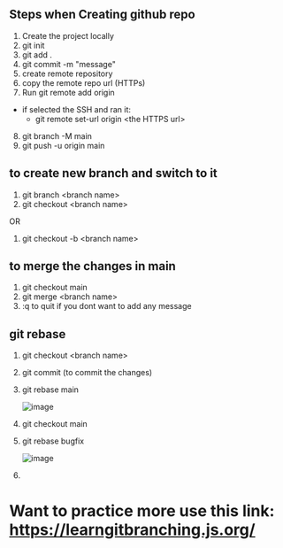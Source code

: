 ## Steps when Creating github repo

1. Create the project locally
2. git init
3. git add .
4. git commit -m "message"
5. create remote repository
6. copy the remote repo url (HTTPs)
7. Run git remote add origin <HTTPS URL>

- if selected the SSH and ran it:
  - git remote set-url origin \<the HTTPS url\>

8. git branch -M main
9. git push -u origin main

## to create new branch and switch to it

1. git branch \<branch name\>
2. git checkout \<branch name\>

OR

1. git checkout -b \<branch name\>

## to merge the changes in main

1. git checkout main
2. git merge \<branch name\>
3. :q to quit if you dont want to add any message

## git rebase

1. git checkout \<branch name\>
2. git commit (to commit the changes)
3. git rebase main

   ![image](https://github.com/user-attachments/assets/e074a105-acfe-47bd-9644-13cbd64b0ac6)

4. git checkout main
5. git rebase bugfix

   ![image](https://github.com/user-attachments/assets/d0a952d2-1f57-4c5c-98a9-20bf11187c3d)

6.

# Want to practice more use this link: https://learngitbranching.js.org/
